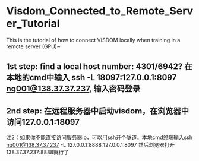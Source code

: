 # Visdom_Connected_to_Remote_Server_Tutorial
This is the tutorial of how to connect VISDOM  locally when training in a remote server (GPU)~
## 1st step: find a local host number: 4301/6942? 在本地的cmd中输入 ssh -L 18097:127.0.0.1:8097 nq001@138.37.37.237, 输入密码登录
## 2nd step: 在远程服务器中启动visdom，在浏览器中访问127.0.0.1:18097

注2：如果你不能直接访问服务器ip，可以用ssh开个隧道。本地cmd终端输入ssh nq001@138.37.37.237 -L 127.0.0.1:8888:127.0.0.1:8097
然后浏览器打开138.37.37.237:8888就行了
